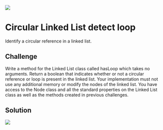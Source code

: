 <img src="https://travis-ci.com/mrebb/data-structures-and-algorithms.svg?branch=ll_detect_loop">

# Circular Linked List detect loop
Identify a circular reference in a linked list.

## Challenge
Write a method for the Linked List class called hasLoop which takes no arguments. Return a boolean that indicates whether or not a circular reference or loop is present in the linked list. Your implementation must not use any additional memory or modify the nodes of the linked list. You have access to the Node class and all the standard properties on the Linked List class as well as the methods created in previous challenges.

## Solution
<img src = "./assets/.JPG">